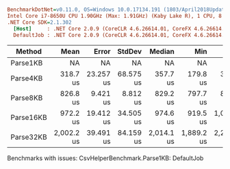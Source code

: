 ``` ini

BenchmarkDotNet=v0.11.0, OS=Windows 10.0.17134.191 (1803/April2018Update/Redstone4)
Intel Core i7-8650U CPU 1.90GHz (Max: 1.91GHz) (Kaby Lake R), 1 CPU, 8 logical and 4 physical cores
.NET Core SDK=2.1.302
  [Host]     : .NET Core 2.0.9 (CoreCLR 4.6.26614.01, CoreFX 4.6.26614.01), 64bit RyuJIT
  DefaultJob : .NET Core 2.0.9 (CoreCLR 4.6.26614.01, CoreFX 4.6.26614.01), 64bit RyuJIT


```
|    Method |       Mean |     Error |    StdDev |     Median |        Min |        Max |    Gen 0 | Allocated |
|---------- |-----------:|----------:|----------:|-----------:|-----------:|-----------:|---------:|----------:|
|  Parse1KB |         NA |        NA |        NA |         NA |         NA |         NA |      N/A |       N/A |
|  Parse4KB |   318.7 us | 23.257 us | 68.575 us |   357.7 us |   179.8 us |   388.6 us |  21.4844 |   91024 B |
|  Parse8KB |   826.8 us |  9.421 us |  8.812 us |   829.2 us |   797.7 us |   833.6 us |  43.9453 |  188163 B |
| Parse16KB |   972.2 us | 19.412 us | 34.505 us |   974.6 us |   919.5 us | 1,031.8 us |  83.9844 |  355093 B |
| Parse32KB | 2,002.2 us | 39.491 us | 84.159 us | 2,014.1 us | 1,889.2 us | 2,217.9 us | 167.9688 |  716250 B |

Benchmarks with issues:
  CsvHelperBenchmark.Parse1KB: DefaultJob

